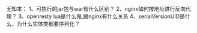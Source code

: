 无知本：
1、可执行的jar包与war有什么区别？
2、nginx如何按地址进行反向代理？
3、openresty lua是什么鬼,跟nginx有什么关系
4、serialVersionUID是什么，为什么实体类都要序列化？